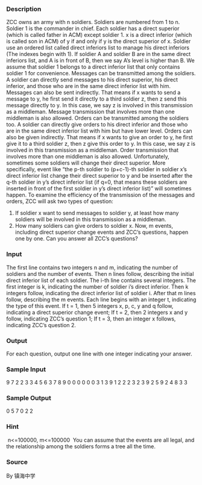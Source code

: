 
### Description
ZCC owns an army with n soldiers. Soldiers are numbered from 1 to n. Soldier 1 is the commander in chief. Each soldier has a direct superior (which is called father in ACM) except soldier 1. x is a direct inferior (which is called son in ACM) of y if and only if y is the direct superior of x. Soldier use an ordered list called direct inferiors list to manage his direct inferiors (The indexes begin with 1). If soldier A and soldier B are in the same direct inferiors list, and A is in front of B, then we say A’s level is higher than B. We assume that soldier 1 belongs to a direct inferior list that only contains soldier 1 for convenience.
Messages can be transmitted among the soldiers. A soldier can directly send messages to his direct superior, his direct inferior, and those who are in the same direct inferior list with him. Messages can also be sent indirectly. That means if x wants to send a message to y, he first send it directly to a third soldier z, then z send this message directly to y. In this case, we say z is involved in this transmission as a middleman. Message transmission that involves more than one middleman is also allowed.
Orders can be transmitted among the soldiers too. A soldier can directly give orders to his direct inferior and those who are in the same direct inferior list with him but have lower level. Orders can also be given indirectly. That means if x wants to give an order to y, he first give it to a third soldier z, then z give this order to y. In this case, we say z is involved in this transmission as a middleman. Order transmission that involves more than one middleman is also allowed.
Unfortunately, sometimes some soldiers will change their direct superior. More specifically, event like “the p-th soldier to (p+c-1)-th soldier in soldier x’s direct inferior list change their direct superior to y and be inserted after the q-th soldier in y’s direct inferior list (if q=0, that means these soldiers are inserted in front of the first soldier in y’s direct inferior list)” will sometimes happen.
To examine the efficiency of the transmission of the messages and orders, ZCC will ask two types of question: 
1) If soldier x want to send messages to soldier y, at least how many soldiers will be involved in this transmission as a middleman.
2) How many soldiers can give orders to soldier x.
Now, m events, including direct superior change events and ZCC’s questions, happen one by one. Can you answer all ZCC’s questions?



### Input

The first line contains two integers n and m, indicating the number of soldiers and the number of events.
Then n lines follow, describing the initial direct inferior list of each soldier. The i-th line contains several integers. The first integer is k, indicating the number of soldier i’s direct inferior. Then k integers follow, indicating the direct inferior list of soldier i.
After that m lines follow, describing the m events. Each line begins with an integer t, indicating the type of this event.
If t = 1, then 5 integers x, p, c, y and q follow, indicating a direct superior change event;
If t = 2, then 2 integers x and y follow, indicating ZCC’s question 1;
If t = 3, then an integer x follows, indicating ZCC’s question 2.



### Output
For each question, output one line with one integer indicating your answer.


### Sample Input
9 7
2 2 3
3 4 5 6
3 7 8 9
0
0
0
0
0
0
3 1
3 9
1 2 2 2 3 2
3 9
2 5 9
2 4 8
3 3
### Sample Output
0
5
7
0
2
2
### Hint
 n<=100000, m<=100000
 You can assume that the events are all legal, and the relationship among the soldiers forms a tree all the time.

### Source
By 镇海中学